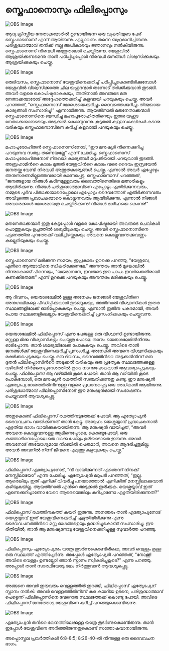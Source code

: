 # സ്തെഫാനൊസും ഫിലിപ്പൊസും

![OBS Image](https://cdn.door43.org/obs/jpg/360px/obs-en-45-01.jpg)

ആദ്യ ക്രിസ്തീയ നേതാക്കന്മാരില്‍ ഉണ്ടായിരുന്ന ഒരു വ്യക്തിയുടെ പേര് സ്തെഫാനൊസ് എന്ന് ആയിരുന്നു. എല്ലാവരും തന്നെ ബഹുമാനിച്ചിരുന്നു. പരിശുദ്ധാത്മാവ് തനിക്ക് നല്ല അധികാരവും ജ്ഞാനവും നല്‍കിയിരുന്നു. സ്തെഫാനൊസ് നിരവധി അത്ഭുതങ്ങള്‍ ചെയ്തിരുന്നു. യേശുവില്‍ ആശ്രയിക്കണമെന്നു താന്‍ പഠിപ്പിച്ചപ്പോള്‍ നിരവധി ജനങ്ങള്‍ വിശ്വസിക്കുകയും ആശ്രയിക്കുകയും ചെയ്തു. 

![OBS Image](https://cdn.door43.org/obs/jpg/360px/obs-en-45-02.jpg)

ഒരുദിവസം, സ്തെഫാനൊസ് യേശുവിനെക്കുറിച്ച് പഠിപ്പിച്ചുകൊണ്ടിരിക്കുമ്പോള്‍ യേശുവില്‍ വിശ്വസിക്കാത്ത ചില യഹൂദന്മാര്‍ തന്നോട് തര്‍ക്കിക്കുവാന്‍ തുടങ്ങി. അവര്‍ വളരെ കൊപിഷ്ടരാകുകയും, അതിനാല്‍ അവരുടെ മത നേതാക്കന്മാരോട് അദ്ദേഹത്തെക്കുറിച്ച്  കളവായി പറയുകയും ചെയ്തു. അവര്‍ പറഞ്ഞത്, “സ്തെഫാനൊസ് മോശെയെക്കുറിച്ചും  ദൈവത്തെക്കുറിച്ചും തിന്മയായ കാര്യങ്ങള്‍ സംസാരിച്ചു!” എന്നായിരുന്നു. ആയതിനാല്‍ മതനേതാക്കന്മാര്‍ സ്തെഫാനൊസിനെ ബന്ധിച്ചു മഹാപുരോഹിതന്‍റെയും ഇതര യഹൂദ നേതാക്കന്മാരുടെയും അടുക്കല്‍ കൊണ്ടുവന്നു. കൂടുതല്‍ കള്ളസാക്ഷികള്‍  കടന്നു വരികയും സ്തെഫാനൊസിനെ കുറിച്ച് കളവായി പറയുകയും ചെയ്തു. 

![OBS Image](https://cdn.door43.org/obs/jpg/360px/obs-en-45-03.jpg)

മഹാപുരോഹിതന്‍ സ്തെഫാനൊസിനോട്, “ഈ മനുഷ്യര്‍ നിന്നെക്കുറിച്ചു പറയുന്നവ സത്യം തന്നെയല്ലേ” എന്ന് ചോദിച്ചു. സ്തെഫാനൊസ് മഹാപുരോഹിതനോട് നിരവധി കാര്യങ്ങള്‍ മറുപടിയായി പറയുവാന്‍ തുടങ്ങി. അബ്രഹാമിന്‍റെ കാലം മുതല്‍ യേശുവിന്‍റെ കാലം വരെ ദൈവം ഇസ്രയേല്‍ ജനതയ്ക്കു വേണ്ടി നിരവധി അത്ഭുതകാര്യങ്ങള്‍ ചെയ്തു. എന്നാല്‍ അവര്‍ എപ്പോഴും അനുസരണമില്ലാത്തവരായി കാണപ്പെട്ടു. സ്തെഫാനൊസ് പറഞ്ഞത്, “ജനങ്ങളായ നിങ്ങള്‍ കഠിനമുള്ളവരും ദൈവത്തിനെതിരെ മത്സരികളും ആയിരിക്കുന്നു. നിങ്ങള്‍ പരിശുദ്ധാത്മാവിനെ എപ്പോഴും എതിര്‍ക്കുന്നവരും, നമ്മുടെ പൂര്‍വ പിതാക്കന്മാരെപ്പോലെ എപ്പോഴും ദൈവത്തോട് എതിര്‍ക്കുന്നവരും അവിടുത്തെ പ്രവാചകന്മാരെ കൊല്ലുന്നവരും ആയിരിക്കുന്നു. എന്നാല്‍ നിങ്ങള്‍ അവരെക്കാള്‍ മോശമായതു ചെയ്തിരിക്കുന്നു! നിങ്ങള്‍ മശീഹയെ കൊന്നു!”

![OBS Image](https://cdn.door43.org/obs/jpg/360px/obs-en-45-04.jpg)

മതനേതാക്കന്മാര്‍ ഇതു കേട്ടപ്പോള്‍ വളരെ കോപിഷ്ടരായി അവരുടെ ചെവികള്‍ പൊത്തുകയും ഉച്ചത്തില്‍ ശബ്ദമിടുകയും ചെയ്തു. അവര്‍ സ്തെഫാനൊസിനെ പട്ടണത്തിനു പുറത്തേക്ക് വലിച്ചിഴയ്ക്കുകയും അവനെ കൊല്ലുവാന്തക്കവണ്ണം കല്ലെറിയുകയും ചെയ്തു. 

![OBS Image](https://cdn.door43.org/obs/jpg/360px/obs-en-45-05.jpg)

സ്തെഫാനൊസ് മരിക്കുന്ന സമയം, ഇപ്രകാരം ഉറക്കെ പറഞ്ഞു, “യേശുവേ, എന്‍റെ ആത്മാവിനെ സ്വീകരിക്കേണമേ.” അനന്തരം താന്‍ മുഴങ്കാലില്‍ നിന്നുകൊണ്ട് പിന്നെയും, “യജമാനനേ, ഇവരുടെ ഈ പാപം ഇവര്‍ക്കെതിരായി കണക്കിടരുതേ” എന്ന് ഉറക്കെ പറയുകയും അനന്തരം മരിക്കുകയും ചെയ്തു. 

![OBS Image](https://cdn.door43.org/obs/jpg/360px/obs-en-45-06.jpg)

ആ ദിവസം, യെരുശലേമില്‍ ഉള്ള അനേകം ജനങ്ങള്‍ യേശുവിന്‍റെ അനുഗാമികളെ പീഡിപ്പിക്കുവാന്‍ തുടങ്ങുകയും, അതിനാല്‍ വിശ്വാസികള്‍ ഇതര സ്ഥലങ്ങളിലേക്ക് ഓടിപ്പോകുകയും ചെയ്തു. എന്നാല്‍ ഇതിനു പകരമായി, അവര്‍ പോയ സ്ഥലങ്ങളിലെല്ലാം യേശുവിനെക്കുറിച്ച് പ്രസംഗിക്കുകയും ചെയ്തുവന്നു. 

![OBS Image](https://cdn.door43.org/obs/jpg/360px/obs-en-45-07.jpg)

യെരുശലേമില്‍ ഫിലിപ്പൊസ് എന്നു പേരുള്ള ഒരു വിശ്വാസി ഉണ്ടായിരുന്നു. മറ്റുള്ള മിക്ക വിശ്വാസികളും ചെയ്തതു പോലെ താനും യെരുശലേമില്‍നിന്നും ഓടിപ്പോന്നു. താന്‍ ശമര്യയിലേക്കു പോകുകയും ചെയ്തു. അവിടെ താന്‍ ജനങ്ങള്‍ക്ക്‌ യേശുവിനെക്കുറിച്ച് പ്രസംഗിച്ചു. അനേകര്‍ അവനെ വിശ്വസിക്കുകയും രക്ഷിക്കപ്പെടുകയും ചെയ്തു. ഒരു ദിവസം, ദൈവത്തിന്‍റെ അടുക്കല്‍നിന്ന് ഒരു ദൂതന്‍ ഫിലിപ്പൊസിന്‍റെ അടുക്കല്‍ വരികയും ഒരു പ്രത്യേക സ്ഥലത്തേക്കുള്ള വഴിയില്‍ നിര്‍ജ്ജനപ്രദേശത്തില്‍ കൂടെ നടന്നുപോകുവാന്‍ ആവശ്യപ്പെടുകയും ചെയ്തു. ഫിലിപ്പൊസ് ആ വഴിയില്‍ കൂടെ പോയി. താന്‍ ആ വഴിയില്‍ കൂടെ പോകുമ്പോള്‍, ഒരു മനുഷ്യന്‍ രഥത്തില്‍ സഞ്ചരിക്കുന്നതു കണ്ടു. ഈ മനുഷ്യന്‍ എത്യോപ്യ ദേശത്തില്‍നിന്നുള്ള വളരെ പ്രധാനപ്പെട്ട ഒരു അധികാരി ആയിരുന്നു. പരിശുദ്ധാത്മാവ് ഫിലിപ്പൊസിനോട് ഈ മനുഷ്യനുമായി സംഭാഷണം ചെയ്യുവാന്‍ ആവശ്യപ്പെട്ടു.

![OBS Image](https://cdn.door43.org/obs/jpg/360px/obs-en-45-08.jpg)

അതുകൊണ്ട് ഫിലിപ്പൊസ് രഥത്തിനടുത്തേക്ക് പോയി. ആ എത്യോപ്യന്‍ ദൈവവചനം വായിക്കുന്നത് താന്‍ കേട്ടു. അദ്ദേഹം യെശ്ശയ്യാവ് പ്രവാചകനാല്‍ എഴുതിയ ഭാഗം വായിക്കുകയായിരുന്നു. ആ മനുഷ്യന്‍ വായിച്ചത്, “അവര്‍ അവനെ കൊല്ലുവാനുള്ള ആടിനെപ്പോലെ കൊണ്ടുപോയി, ഒരു കുഞ്ഞാടിനെപ്പോലെ ഒരു വാക്കു പോലും ഉരിയാടാതെ ഇരുന്നു. അവര്‍ അവനോട്  അയോഗ്യമായ നിലയില്‍ പെരുമാറി, അവനെ ആദരിച്ചതുമില്ല. അവന്‍ അവനില്‍  നിന്ന് ജീവനെ എടുത്തു കളയുകയും ചെയ്തു.’’ 

![OBS Image](https://cdn.door43.org/obs/jpg/360px/obs-en-45-09.jpg)

ഫിലിപ്പൊസ് എത്യോപ്യനോട്, “നീ വായിക്കുന്നത് എന്തെന്ന് നിനക്ക് മനസ്സിലായോ” എന്നു ചോദിച്ചു. എത്യോപ്യന്‍ മറുപടി പറഞ്ഞത്, “ഇല്ല. ആരെങ്കിലും ഇത് എനിക്ക് വിവരിച്ചു പറയാഞ്ഞാല്‍ എനിക്കിത് മനസ്സിലാക്കുവാന്‍ കഴിയുകയില്ല. ആയതിനാല്‍ എന്‍റെ അടുക്കല്‍ ഇരിക്കുക. യെശ്ശയ്യാവ് ഇത് എന്നെക്കുറിച്ചാണോ വേറെ ആരെയെങ്കിലും കുറിച്ചാണോ എഴുതിയിരിക്കുന്നത്?”

![OBS Image](https://cdn.door43.org/obs/jpg/360px/obs-en-45-10.jpg)

ഫിലിപ്പൊസ് രഥത്തിനകത്ത് കയറി ഇരുന്നു. അനന്തരം താന്‍ എത്യോപ്യനോട് യെശ്ശയ്യാവ് ഇത് യേശുവിനെക്കുറിച്ച് എഴുതിയിരിക്കുന്നു എന്നു ദൈവവചനത്തിന്‍റെ മറ്റു ഭാഗങ്ങളെയും ഉദ്ധരിച്ചുകൊണ്ട് സംസാരിച്ചു. ഈ രീതിയില്‍, താന്‍ ആ മനുഷ്യനോടു യേശുവിനെക്കുറിച്ചുള്ള സുവാര്‍ത്ത പറഞ്ഞു. 

![OBS Image](https://cdn.door43.org/obs/jpg/360px/obs-en-45-11.jpg)

ഫിലിപ്പൊസും എത്യോപ്യനും യാത്ര തുടര്‍ന്നുകൊണ്ടിരിക്കെ, അവര്‍ വെള്ളം ഉള്ള ഒരു സ്ഥലത്ത് എത്തിച്ചേര്‍ന്നു. അപ്പോള്‍ എത്യോപ്യന്‍ പറഞ്ഞത്, “നോക്കൂ! അവിടെ വെള്ളം ഉണ്ടല്ലോ! ഞാന്‍ സ്നാനം സ്വീകരിച്ചുകൂടെ?” എന്നു പറഞ്ഞു. അപ്പോള്‍ താന്‍ സാരഥിയോടു രഥം നിര്‍ത്തുവാന്‍ ആവശ്യപ്പെട്ടു.  

![OBS Image](https://cdn.door43.org/obs/jpg/360px/obs-en-45-12.jpg)

അങ്ങനെ അവര്‍ ഇരുവരും വെള്ളത്തില്‍ ഇറങ്ങി, ഫിലിപ്പൊസ് എത്യോപ്യന് സ്നാനം നല്‍കി. അവര്‍ വെള്ളത്തില്‍നിന്ന് കര കയറിയ ഉടനെ, പരിശുദ്ധാത്മാവ് പെട്ടെന്ന് ഫിലിപ്പൊസിനെ വേറൊരു സ്ഥലത്തേക്ക് കൊണ്ടു പോയി. അവിടെ ഫിലിപ്പൊസ് ജനത്തോടു യേശുവിനെ കുറിച്ച് പറഞ്ഞുകൊണ്ടിരുന്നു.

![OBS Image](https://cdn.door43.org/obs/jpg/360px/obs-en-45-13.jpg)

എത്യോപ്യന്‍ തന്‍റെ ഭവനത്തിലേക്കുള്ള യാത്ര തുടര്‍ന്നുകൊണ്ടിരുന്നു. താന്‍ ഇപ്പോള്‍ യേശുവിനെ അറിഞ്ഞിരുന്നതുകൊണ്ട് സന്തോഷവാനായിരുന്നു. 

അപ്പൊസ്തല പ്രവര്‍ത്തികള്‍ 6:8-8:5; 8:26-40-ല്‍ നിന്നുള്ള ഒരു ദൈവവചന ഭാഗം.


